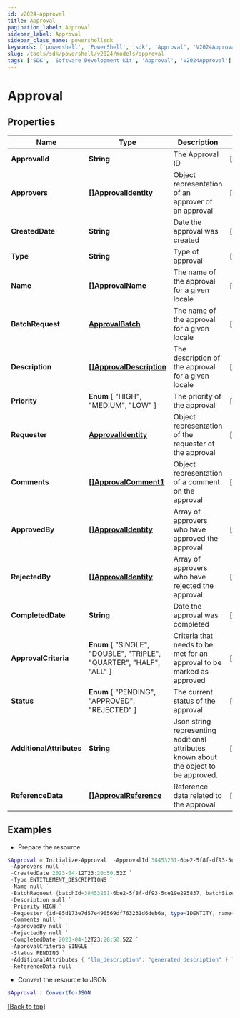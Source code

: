```yaml
---
id: v2024-approval
title: Approval
pagination_label: Approval
sidebar_label: Approval
sidebar_class_name: powershellsdk
keywords: ['powershell', 'PowerShell', 'sdk', 'Approval', 'V2024Approval'] 
slug: /tools/sdk/powershell/v2024/models/approval
tags: ['SDK', 'Software Development Kit', 'Approval', 'V2024Approval']
---
```



# Approval

## Properties

Name | Type | Description | Notes
------------ | ------------- | ------------- | -------------
**ApprovalId** | **String** | The Approval ID | [optional] 
**Approvers** | [**[]ApprovalIdentity**](approval-identity) | Object representation of an approver of an approval | [optional] 
**CreatedDate** | **String** | Date the approval was created | [optional] 
**Type** | **String** | Type of approval | [optional] 
**Name** | [**[]ApprovalName**](approval-name) | The name of the approval for a given locale | [optional] 
**BatchRequest** | [**ApprovalBatch**](approval-batch) | The name of the approval for a given locale | [optional] 
**Description** | [**[]ApprovalDescription**](approval-description) | The description of the approval for a given locale | [optional] 
**Priority** |  **Enum** [  "HIGH",    "MEDIUM",    "LOW" ] | The priority of the approval | [optional] 
**Requester** | [**ApprovalIdentity**](approval-identity) | Object representation of the requester of the approval | [optional] 
**Comments** | [**[]ApprovalComment1**](approval-comment1) | Object representation of a comment on the approval | [optional] 
**ApprovedBy** | [**[]ApprovalIdentity**](approval-identity) | Array of approvers who have approved the approval | [optional] 
**RejectedBy** | [**[]ApprovalIdentity**](approval-identity) | Array of approvers who have rejected the approval | [optional] 
**CompletedDate** | **String** | Date the approval was completed | [optional] 
**ApprovalCriteria** |  **Enum** [  "SINGLE",    "DOUBLE",    "TRIPLE",    "QUARTER",    "HALF",    "ALL" ] | Criteria that needs to be met for an approval to be marked as approved | [optional] 
**Status** |  **Enum** [  "PENDING",    "APPROVED",    "REJECTED" ] | The current status of the approval | [optional] 
**AdditionalAttributes** | **String** | Json string representing additional attributes known about the object to be approved. | [optional] 
**ReferenceData** | [**[]ApprovalReference**](approval-reference) | Reference data related to the approval | [optional] 

## Examples

- Prepare the resource
```powershell
$Approval = Initialize-Approval  -ApprovalId 38453251-6be2-5f8f-df93-5ce19e295837 `
 -Approvers null `
 -CreatedDate 2023-04-12T23:20:50.52Z `
 -Type ENTITLEMENT_DESCRIPTIONS `
 -Name null `
 -BatchRequest {batchId=38453251-6be2-5f8f-df93-5ce19e295837, batchSize=100} `
 -Description null `
 -Priority HIGH `
 -Requester {id=85d173e7d57e496569df763231d6deb6a, type=IDENTITY, name=John Doe} `
 -Comments null `
 -ApprovedBy null `
 -RejectedBy null `
 -CompletedDate 2023-04-12T23:20:50.52Z `
 -ApprovalCriteria SINGLE `
 -Status PENDING `
 -AdditionalAttributes { "llm_description": "generated description" } `
 -ReferenceData null
```

- Convert the resource to JSON
```powershell
$Approval | ConvertTo-JSON
```


[[Back to top]](#) 

